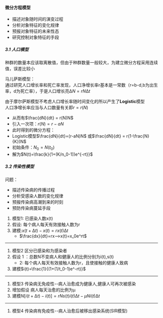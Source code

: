 #### 微分方程模型

- 描述对象随时间的演变过程
- 分析对象特征的变化规律
- 预报对象特征的未来性态
- 研究控制对象特征的手段

##### 3.1 人口模型
种群的数量本应该取离散值，但由于种群数量一般较大，为建立微分方程采用连续值，误差比较小

马儿萨斯模型：  
通过研究人口增长率和死亡率发现，人口净增长率r基本是一常数（r=b-d,b为出生率，d为死亡率），于是人口增长亮$∆N=rN∆t$

由于摩尔萨斯模型不考虑人口增长率随时间变化的所以产生了**Logistic**模型  
人口净增长率应当与人口数量有关即$r=r(N)$

- 从而有$\frac{dN}{dt} = r(N)N$
- 引入一次项：$r(N)=r-aN$
- 此时得到的微分方程：
- Logistic模型$\frac{dN}{dt}=(r-aN)N$ 或$\frac{dN}{dt} = r(1-\frac{N}{K})N$
- 初始条件：$N_0=N(t_0)$
- 解为$N(t)=\frac{k}{1+(K/n_0-1))e^{-rt}}$

##### 3.2 传染性模型
问题：
- 描述传染病的传播过程
- 分析受感染人数的变化规律
- 预报传染病高潮到来的时刻
- 预防传染病蔓延手段

1. 模型1: 已感染人数x(t)
2. 假设: 每个病人每天有效接触人数为r
3. 建模:$x(t+∆t)-x(t)=rx(t)∆t$
	- $\frac{dx}{dt}=rx-->x(t)=x_0e^rt$
---

1. 模型2 区分已感染和为感染者
2. 假设 1 ：总数N不变病人和健康人的比例分别为i(t),s(t)
	- 2: 每个病人每天有效接触人数为r，且使接触的健康人致病
3. 建模$i(t)=\frac{1}{(1+(1/t_0-1)e^-rt)}$

---
1. 模型3 传染病无免疫性--病人治愈成为健康人,健康人可再次被感染
2. 增加假设 病人每天治愈的比例为µ
3. 建模$N[i(t+∆t)-i(t)]=rNs(t)i(t)∆t-µNi(t)∆t$
---

1. 模型4 传染病有免疫性--病人治愈后被移出感染系统(SIR模型)
